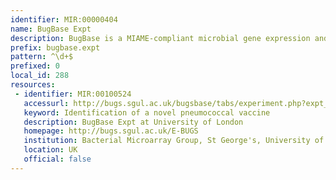 ```yaml
---
identifier: MIR:00000404
name: BugBase Expt
description: BugBase is a MIAME-compliant microbial gene expression and comparative genomic database. It stores experimental annotation and multiple raw and analysed data formats, as well as protocols for bacterial microarray designs. This collection references microarray experiments.
prefix: bugbase.expt
pattern: ^\d+$
prefixed: 0
local_id: 288
resources:
 - identifier: MIR:00100524
   accessurl: http://bugs.sgul.ac.uk/bugsbase/tabs/experiment.php?expt_id=${lid}&action=view
   keyword: Identification of a novel pneumococcal vaccine
   description: BugBase Expt at University of London
   homepage: http://bugs.sgul.ac.uk/E-BUGS
   institution: Bacterial Microarray Group, St George's, University of London
   location: UK
   official: false
---
```


